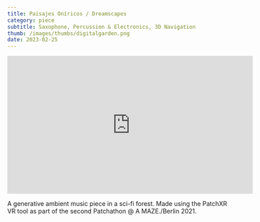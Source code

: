 ```yaml
---
title: Paisajes Oníricos / Dreamscapes
category: piece
subtitle: Saxophone, Percussion & Electronics, 3D Navigation
thumb: /images/thumbs/digitalgarden.png
date: 2023-02-25
---
```


<iframe width="560" height="315" src="https://www.youtube.com/embed/PWX_CnPkJYE" title="YouTube video player" frameborder="0" allow="accelerometer; autoplay; clipboard-write; encrypted-media; gyroscope; picture-in-picture; web-share" allowfullscreen></iframe>

A generative ambient music piece in a sci-fi forest. Made using the PatchXR VR tool as part of the second Patchathon @ A MAZE./Berlin 2021.
